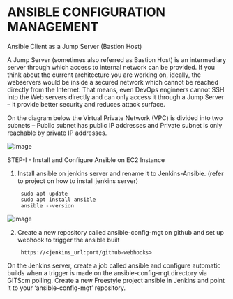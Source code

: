 # ANSIBLE CONFIGURATION MANAGEMENT



Ansible Client as a Jump Server (Bastion Host)

A Jump Server (sometimes also referred as Bastion Host) is an intermediary server through which access to internal network can be provided. If you think about the current architecture you are working on, ideally, the webservers would be inside a secured network which cannot be reached directly from the Internet. That means, even DevOps engineers cannot SSH into the Web servers directly and can only access it through a Jump Server – it provide better security and reduces attack surface.

On the diagram below the Virtual Private Network (VPC) is divided into two subnets – Public subnet has public IP addresses and Private subnet is only reachable by private IP addresses.

![image](https://user-images.githubusercontent.com/122198373/237016952-787a16f6-7bf5-4508-be21-a82b8cda2e78.png)




STEP-I - Install and Configure Ansible on EC2 Instance
  
  1. Install ansible on jenkins server and rename it to Jenkins-Ansible. (refer to project on how to install jenkins server)
 
          sudo apt update
          sudo apt install ansible
          ansible --version


![image](https://user-images.githubusercontent.com/122198373/237021515-1d73d94d-ed5a-4312-ac31-adff4ecd3b67.png)

  2. Create a new repository called ansible-config-mgt on github and set up webhook to trigger the ansible built

          https://<jenkins_url:port/github-webhooks>

   On the Jenkins server, create a job called ansible and configure automatic builds when a trigger is made on the ansible-config-mgt directory via GITScm polling.
   Create a new Freestyle project ansible in Jenkins and point it to your ‘ansible-config-mgt’ repository.

